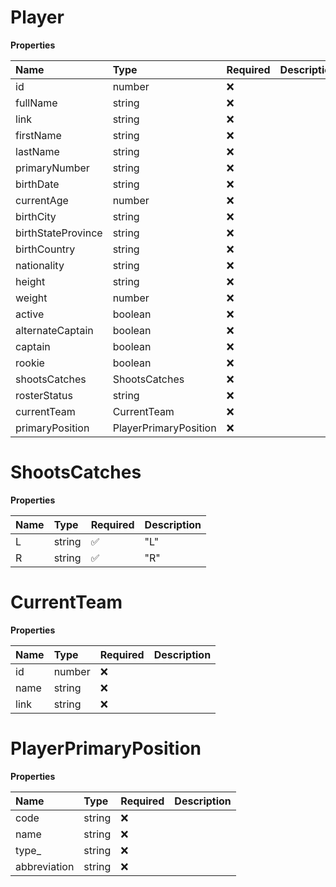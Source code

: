 # Player

**Properties**

| Name               | Type                  | Required | Description |
| :----------------- | :-------------------- | :------- | :---------- |
| id                 | number                | ❌       |             |
| fullName           | string                | ❌       |             |
| link               | string                | ❌       |             |
| firstName          | string                | ❌       |             |
| lastName           | string                | ❌       |             |
| primaryNumber      | string                | ❌       |             |
| birthDate          | string                | ❌       |             |
| currentAge         | number                | ❌       |             |
| birthCity          | string                | ❌       |             |
| birthStateProvince | string                | ❌       |             |
| birthCountry       | string                | ❌       |             |
| nationality        | string                | ❌       |             |
| height             | string                | ❌       |             |
| weight             | number                | ❌       |             |
| active             | boolean               | ❌       |             |
| alternateCaptain   | boolean               | ❌       |             |
| captain            | boolean               | ❌       |             |
| rookie             | boolean               | ❌       |             |
| shootsCatches      | ShootsCatches         | ❌       |             |
| rosterStatus       | string                | ❌       |             |
| currentTeam        | CurrentTeam           | ❌       |             |
| primaryPosition    | PlayerPrimaryPosition | ❌       |             |

# ShootsCatches

**Properties**

| Name | Type   | Required | Description |
| :--- | :----- | :------- | :---------- |
| L    | string | ✅       | "L"         |
| R    | string | ✅       | "R"         |

# CurrentTeam

**Properties**

| Name | Type   | Required | Description |
| :--- | :----- | :------- | :---------- |
| id   | number | ❌       |             |
| name | string | ❌       |             |
| link | string | ❌       |             |

# PlayerPrimaryPosition

**Properties**

| Name         | Type   | Required | Description |
| :----------- | :----- | :------- | :---------- |
| code         | string | ❌       |             |
| name         | string | ❌       |             |
| type\_       | string | ❌       |             |
| abbreviation | string | ❌       |             |

<!-- This file was generated by liblab | https://liblab.com/ -->
